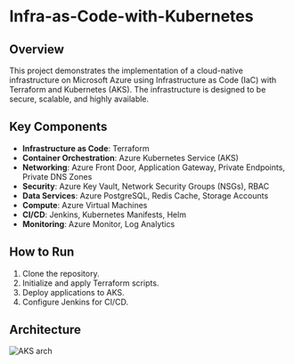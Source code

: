 # Infra-as-Code-with-Kubernetes

## Overview
This project demonstrates the implementation of a cloud-native infrastructure on Microsoft Azure using Infrastructure as Code (IaC) with Terraform and Kubernetes (AKS). The infrastructure is designed to be secure, scalable, and highly available.

## Key Components
- **Infrastructure as Code**: Terraform
- **Container Orchestration**: Azure Kubernetes Service (AKS)
- **Networking**: Azure Front Door, Application Gateway, Private Endpoints, Private DNS Zones
- **Security**: Azure Key Vault, Network Security Groups (NSGs), RBAC
- **Data Services**: Azure PostgreSQL, Redis Cache, Storage Accounts
- **Compute**: Azure Virtual Machines
- **CI/CD**: Jenkins, Kubernetes Manifests, Helm
- **Monitoring**: Azure Monitor, Log Analytics

## How to Run
1. Clone the repository.
2. Initialize and apply Terraform scripts.
3. Deploy applications to AKS.
4. Configure Jenkins for CI/CD.

## Architecture

![AKS arch](https://github.com/user-attachments/assets/239d08ae-2212-4b29-9dde-4203a19cbc2b)
